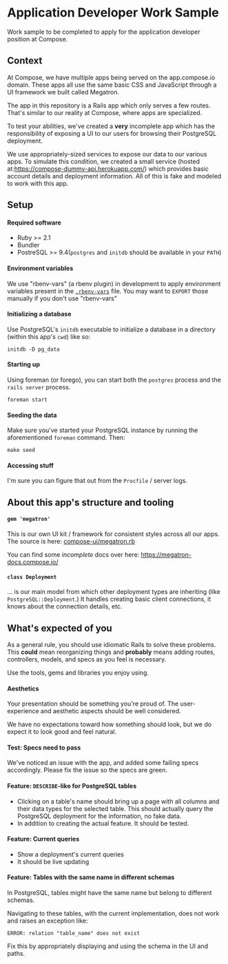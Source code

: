 # Application Developer Work Sample

Work sample to be completed to apply for the application developer position at Compose.

## Context

At Compose, we have multiple apps being served on the app.compose.io domain. These apps all use the same basic CSS and JavaScript through a UI framework we built called Megatron.

The app in this repository is a Rails app which only serves a few routes. That's similar to our reality at Compose, where apps are specialized.

To test your abilities, we've created a **very** incomplete app which has the responsibility of exposing a UI to our users for browsing their PostgreSQL deployment.

We use appropriately-sized services to expose our data to our various apps. To simulate this condition, we created a small service (hosted at:https://compose-dummy-api.herokuapp.com/) which provides basic account details and deployment information. All of this is fake and modeled to work with this app.

## Setup

#### Required software

- Ruby >= 2.1
- Bundler
- PostreSQL >= 9.4(`postgres` and `initdb` should be available in your `PATH`)

#### Environment variables

We use "rbenv-vars" (a rbenv plugin) in development to apply environment variables present in the [`.rbenv-vars`](.rbenv-vars) file. You may want to `EXPORT` those manually if you don't use "rbenv-vars"

#### Initializing a database

Use PostgreSQL's `initdb` executable to initialize a database in a directory (within this app's `cwd`) like so:

```
initdb -D pg_data
```

#### Starting up

Using foreman (or forego), you can start both the `postgres` process and the `rails server` process.

```
foreman start
```

#### Seeding the data

Make sure you've started your PostgreSQL instance by running the aforementioned `foreman` command. Then:

```
make seed
```

#### Accessing stuff

I'm sure you can figure that out from the `Procfile` / server logs.

## About this app's structure and tooling

#### `gem 'megatron'`

This is our own UI kit / framework for consistent styles across all our apps. The source is here: [compose-ui/megatron.rb](/compose-ui/megatron.rb)

You can find some *incomplete* docs over here: https://megatron-docs.compose.io/

#### `class Deployment`

... is our main model from which other deployment types are inheriting (like `PostgreSQL::Deployment`.) It handles creating basic client connections, it knows about the connection details, etc.

## What's expected of you

As a general rule, you should use idiomatic Rails to solve these problems. This **could** mean reorganizing things and **probably** means adding routes, controllers, models, and specs as you feel is necessary.

Use the tools, gems and libraries you enjoy using.

#### Aesthetics

Your presentation should be something you're proud of. The user-experience and aesthetic aspects should be well considered.

We have no expectations toward how something should look, but we do expect it to look good and feel natural.

#### Test: Specs need to pass

We've noticed an issue with the app, and added some failing specs accordingly. Please fix the issue so the specs are green.

#### Feature: `DESCRIBE`-like for PostgreSQL tables

- Clicking on a table's name should bring up a page with all columns and their data types for the selected table. This should actually query the PostgreSQL deployment for the information, no fake data.
- In addition to creating the actual feature. It should be tested.

#### Feature: Current queries

- Show a deployment's current queries
- It should be live updating

#### Feature: Tables with the same name in different schemas

In PostgreSQL, tables might have the same name but belong to different schemas.

Navigating to these tables, with the current implementation, does not work and raises an exception like:

```
ERROR: relation "table_name" does not exist
```

Fix this by appropriately displaying and using the schema in the UI and paths.